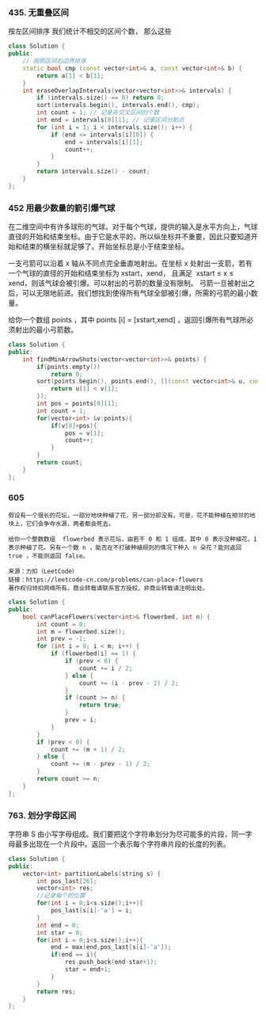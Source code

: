 ### 435. 无重叠区间
按左区间排序
我们统计不相交的区间个数，
那么这些
```cpp
class Solution {
public:
    // 按照区间右边界排序
    static bool cmp (const vector<int>& a, const vector<int>& b) {
        return a[1] < b[1];
    }
    int eraseOverlapIntervals(vector<vector<int>>& intervals) {
        if (intervals.size() == 0) return 0;
        sort(intervals.begin(), intervals.end(), cmp);
        int count = 1; // 记录非交叉区间的个数
        int end = intervals[0][1]; // 记录区间分割点
        for (int i = 1; i < intervals.size(); i++) {
            if (end <= intervals[i][0]) {
                end = intervals[i][1];
                count++;
            }
        }
        return intervals.size() - count;
    }
};
```
### 452 用最少数量的箭引爆气球

在二维空间中有许多球形的气球。对于每个气球，提供的输入是水平方向上，气球直径的开始和结束坐标。由于它是水平的，所以纵坐标并不重要，因此只要知道开始和结束的横坐标就足够了。开始坐标总是小于结束坐标。

一支弓箭可以沿着 x 轴从不同点完全垂直地射出。在坐标 x 处射出一支箭，若有一个气球的直径的开始和结束坐标为 xstart，xend， 且满足  xstart ≤ x ≤ xend，则该气球会被引爆。可以射出的弓箭的数量没有限制。 弓箭一旦被射出之后，可以无限地前进。我们想找到使得所有气球全部被引爆，所需的弓箭的最小数量。

给你一个数组 points ，其中 points [i] = [xstart,xend] ，返回引爆所有气球所必须射出的最小弓箭数。
```cpp
class Solution {
public:
    int findMinArrowShots(vector<vector<int>>& points) {
        if(points.empty())
            return 0;
        sort(points.begin(), points.end(), [](const vector<int>& u, const vector<int>& v) {
            return u[1] < v[1];
        });
        int pos = points[0][1];
        int count = 1;
        for(vector<int> &v:points){
            if(v[0]>pos){
                pos = v[1];
                count++;
            }
        }
        return count;
    }
};
```
### 605
```
假设有一个很长的花坛，一部分地块种植了花，另一部分却没有。可是，花不能种植在相邻的地块上，它们会争夺水源，两者都会死去。

给你一个整数数组  flowerbed 表示花坛，由若干 0 和 1 组成，其中 0 表示没种植花，1 表示种植了花。另有一个数 n ，能否在不打破种植规则的情况下种入 n 朵花？能则返回 true ，不能则返回 false。

来源：力扣（LeetCode）
链接：https://leetcode-cn.com/problems/can-place-flowers
著作权归领扣网络所有。商业转载请联系官方授权，非商业转载请注明出处。
```

```cpp
class Solution {
public:
    bool canPlaceFlowers(vector<int>& flowerbed, int n) {
        int count = 0;
        int m = flowerbed.size();
        int prev = -1;
        for (int i = 0; i < m; i++) {
            if (flowerbed[i] == 1) {
                if (prev < 0) {
                    count += i / 2;
                } else {
                    count += (i - prev - 2) / 2;
                }
                if (count >= n) {
                    return true;
                }
                prev = i;
            }
        }
        if (prev < 0) {
            count += (m + 1) / 2;
        } else {
            count += (m - prev - 1) / 2;
        }
        return count >= n;
    }
};
```

### 763. 划分字母区间
字符串 S 由小写字母组成。我们要把这个字符串划分为尽可能多的片段，同一字母最多出现在一个片段中。返回一个表示每个字符串片段的长度的列表。


```cpp
class Solution {
public:
    vector<int> partitionLabels(string s) {
        int pos_last[26];
        vector<int> res;
        //记录每个的位置
        for(int i = 0;i<s.size();i++){
            pos_last[s[i]-'a'] = i;
        }
        int end = 0;
        int star = 0;
        for(int i = 0;i<s.size();i++){
            end = max(end,pos_last[s[i]-'a']);
            if(end == i){
                res.push_back(end-star+1);
                star = end+1;
            }
        }
        return res;
    }
};
```